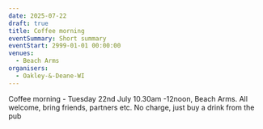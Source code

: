 ```yaml
---
date: 2025-07-22
draft: true
title: Coffee morning
eventSummary: Short summary
eventStart: 2999-01-01 00:00:00
venues:
  - Beach Arms
organisers:
  - Oakley-&-Deane-WI
---
```


Coffee morning - Tuesday 22nd July 10.30am -12noon, Beach Arms. All welcome, bring friends,
partners etc. No charge, just buy a drink from the pub
